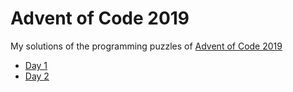 # Advent of Code 2019
My solutions of the programming puzzles of [Advent of Code 2019](https://adventofcode.com/2019)

- [Day 1](https://github.com/ilhan-mstf/advent_of_code_2019/blob/master/day_1.js)
- [Day 2](https://github.com/ilhan-mstf/advent_of_code_2019/blob/master/day_2.js)

